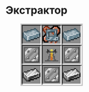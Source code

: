 # Экстрактор

<figure><img src="../../../../.gitbook/assets/extractor_recipe.png" alt=""><figcaption></figcaption></figure>
